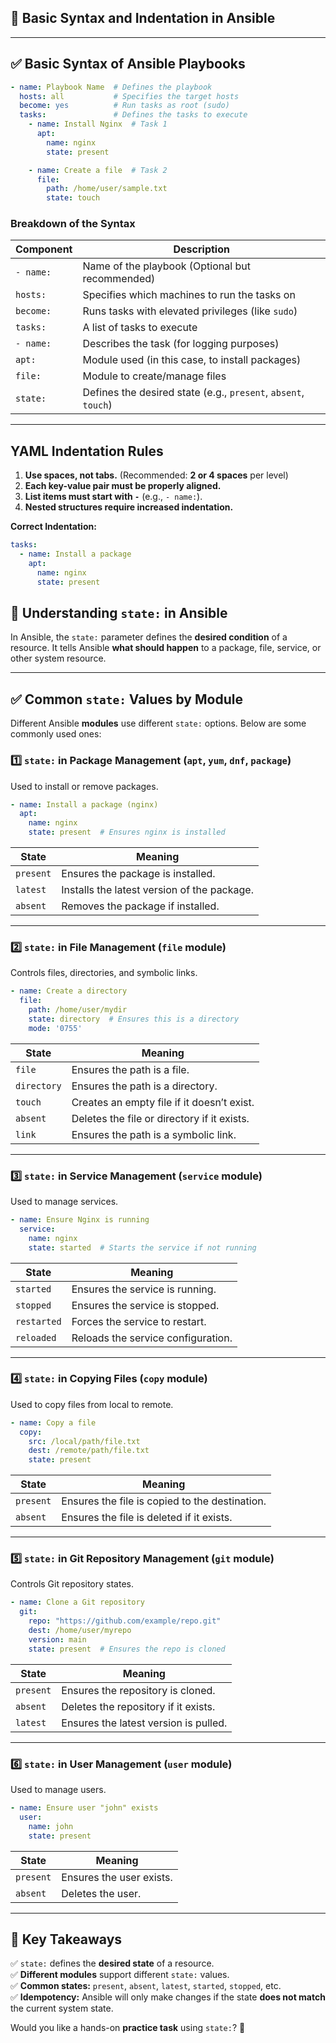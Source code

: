 ## **🔹 Basic Syntax and Indentation in Ansible**

---

## **✅ Basic Syntax of Ansible Playbooks**

```yaml
- name: Playbook Name  # Defines the playbook
  hosts: all           # Specifies the target hosts
  become: yes          # Run tasks as root (sudo)
  tasks:               # Defines the tasks to execute
    - name: Install Nginx  # Task 1
      apt:               
        name: nginx
        state: present

    - name: Create a file  # Task 2
      file:               
        path: /home/user/sample.txt
        state: touch
```

### Breakdown of the Syntax
| Component   | Description |
|-------------|------------|
| `- name:`  | Name of the playbook (Optional but recommended) |
| `hosts:`  | Specifies which machines to run the tasks on |
| `become:`  | Runs tasks with elevated privileges (like `sudo`) |
| `tasks:`  | A list of tasks to execute |
| `- name:`  | Describes the task (for logging purposes) |
| `apt:`  | Module used (in this case, to install packages) |
| `file:`  | Module to create/manage files |
| `state:`  | Defines the desired state (e.g., `present`, `absent`, `touch`) |

---

## YAML Indentation Rules
1. **Use spaces, not tabs.** (Recommended: **2 or 4 spaces** per level)
2. **Each key-value pair must be properly aligned.**
3. **List items must start with `-`** (e.g., `- name:`).
4. **Nested structures require increased indentation.**

**Correct Indentation:**
```yaml
tasks:
  - name: Install a package
    apt:
      name: nginx
      state: present
```

## **🔹 Understanding `state:` in Ansible**
In Ansible, the `state:` parameter defines the **desired condition** of a resource. It tells Ansible **what should happen** to a package, file, service, or other system resource.

---

## **✅ Common `state:` Values by Module**
Different Ansible **modules** use different `state:` options. Below are some commonly used ones:

### **1️⃣ `state:` in Package Management (`apt`, `yum`, `dnf`, `package`)**
Used to install or remove packages.

```yaml
- name: Install a package (nginx)
  apt:
    name: nginx
    state: present  # Ensures nginx is installed
```
| **State**  | **Meaning** |
|------------|------------|
| `present`  | Ensures the package is installed. |
| `latest`   | Installs the latest version of the package. |
| `absent`   | Removes the package if installed. |

---

### **2️⃣ `state:` in File Management (`file` module)**
Controls files, directories, and symbolic links.

```yaml
- name: Create a directory
  file:
    path: /home/user/mydir
    state: directory  # Ensures this is a directory
    mode: '0755'
```

| **State**      | **Meaning** |
|---------------|------------|
| `file`        | Ensures the path is a file. |
| `directory`   | Ensures the path is a directory. |
| `touch`       | Creates an empty file if it doesn’t exist. |
| `absent`      | Deletes the file or directory if it exists. |
| `link`        | Ensures the path is a symbolic link. |

---

### **3️⃣ `state:` in Service Management (`service` module)**
Used to manage services.

```yaml
- name: Ensure Nginx is running
  service:
    name: nginx
    state: started  # Starts the service if not running
```

| **State**     | **Meaning** |
|--------------|------------|
| `started`    | Ensures the service is running. |
| `stopped`    | Ensures the service is stopped. |
| `restarted`  | Forces the service to restart. |
| `reloaded`   | Reloads the service configuration. |

---

### **4️⃣ `state:` in Copying Files (`copy` module)**
Used to copy files from local to remote.

```yaml
- name: Copy a file
  copy:
    src: /local/path/file.txt
    dest: /remote/path/file.txt
    state: present
```

| **State**  | **Meaning** |
|------------|------------|
| `present`  | Ensures the file is copied to the destination. |
| `absent`   | Ensures the file is deleted if it exists. |

---

### **5️⃣ `state:` in Git Repository Management (`git` module)**
Controls Git repository states.

```yaml
- name: Clone a Git repository
  git:
    repo: "https://github.com/example/repo.git"
    dest: /home/user/myrepo
    version: main
    state: present  # Ensures the repo is cloned
```

| **State**  | **Meaning** |
|------------|------------|
| `present`  | Ensures the repository is cloned. |
| `absent`   | Deletes the repository if it exists. |
| `latest`   | Ensures the latest version is pulled. |

---

### **6️⃣ `state:` in User Management (`user` module)**
Used to manage users.

```yaml
- name: Ensure user "john" exists
  user:
    name: john
    state: present
```

| **State**  | **Meaning** |
|------------|------------|
| `present`  | Ensures the user exists. |
| `absent`   | Deletes the user. |

---

## **🔹 Key Takeaways**
✅ `state:` defines the **desired state** of a resource.  
✅ **Different modules** support different `state:` values.  
✅ **Common states:** `present`, `absent`, `latest`, `started`, `stopped`, etc.  
✅ **Idempotency:** Ansible will only make changes if the state **does not match** the current system state.  

Would you like a hands-on **practice task** using `state:`? 🚀
